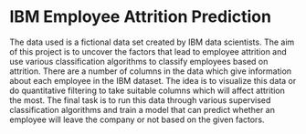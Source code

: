 # IBM Employee Attrition Prediction

The data used is a fictional data set created by IBM data scientists. The aim of this project is to uncover the factors that lead to employee attrition and use various classification algorithms to classify employees based on attrition. There are a number of columns in the data which give information about each employee in the IBM dataset. The idea is to visualize this data or do quantitative filtering to take suitable columns which will affect attrition the most. The final task is to run this data through various supervised classification algorithms and train a model that can predict whether an employee will leave the company or not based on the given factors.
